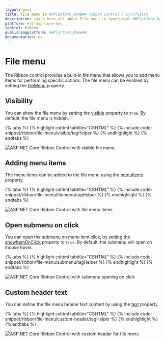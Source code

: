 ```yaml
---
layout: post
title: File menu in ##Platform_Name## Ribbon Control | Syncfusion
description: Learn here all about File menu in Syncfusion ##Platform_Name## Ribbon control of Syncfusion Essential JS 2 and more.
platform: ej2-asp-core-mvc
control: Ribbon
publishingplatform: ##Platform_Name##
documentation: ug
---
```


# File menu

The Ribbon control provides a built-in file menu that allows you to add menu items for performing specific actions. The file menu can be enabled by setting the [fileMenu](https://help.syncfusion.com/cr/aspnetcore-js2/Syncfusion.EJ2.Ribbon.Ribbon.html#Syncfusion_EJ2_Ribbon_Ribbon_FileMenu) property.

## Visibility

You can show the file menu by setting the [visible](https://help.syncfusion.com/cr/aspnetcore-js2/Syncfusion.EJ2.Ribbon.FileMenuSettings.html#Syncfusion_EJ2_Ribbon_FileMenuSettings_Visible) property to `true`. By default, the file menu is hidden.

{% tabs %}
{% highlight cshtml tabtitle="CSHTML" %}
{% include code-snippet/ribbon/file-menu/visible/tagHelper %}
{% endhighlight %}
{% endtabs %}

![ASP.NET Core Ribbon Control with visible file menu](./images/ribbon-visible.png)

## Adding menu items

The menu items can be added to the file menu using the [menuItems](https://help.syncfusion.com/cr/aspnetcore-js2/Syncfusion.EJ2.Ribbon.FileMenuSettings.html#Syncfusion_EJ2_Ribbon_FileMenuSettings_MenuItems) property.

{% tabs %}
{% highlight cshtml tabtitle="CSHTML" %}
{% include code-snippet/ribbon/file-menu/filemenu/tagHelper %}
{% endhighlight %}
{% endtabs %}

![ASP.NET Core Ribbon Control with file menu items](./images/ribbon-filemenu.png)

## Open submenu on click

You can open the submenu on menu item click, by setting the [showItemOnClick](https://help.syncfusion.com/cr/aspnetcore-js2/Syncfusion.EJ2.Ribbon.FileMenuSettings.html#Syncfusion_EJ2_Ribbon_FileMenuSettings_ShowItemOnClick) property to `true`. By default, the submenu will open on mouse hover.

{% tabs %}
{% highlight cshtml tabtitle="CSHTML" %}
{% include code-snippet/ribbon/file-menu/submenu/tagHelper %}
{% endhighlight %}
{% endtabs %}

![ASP.NET Core Ribbon Control with submenu opening on click](./images/ribbon-submenu.png)

## Custom header text

You can define the file menu header text content by using the [text](https://help.syncfusion.com/cr/aspnetcore-js2/Syncfusion.EJ2.Ribbon.FileMenuSettings.html#Syncfusion_EJ2_Ribbon_FileMenuSettings_Text) property.

{% tabs %}
{% highlight cshtml tabtitle="CSHTML" %}
{% include code-snippet/ribbon/file-menu/custom-header/tagHelper %}
{% endhighlight %}
{% endtabs %}

![ASP.NET Core Ribbon Control with custom header for file menu](./images/ribbon-custom-header.png)
